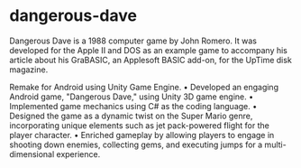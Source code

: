 # dangerous-dave

Dangerous Dave is a 1988 computer game by John Romero. It was developed for the Apple II and DOS as an example game to accompany his article about his GraBASIC, an Applesoft BASIC add-on, for the UpTime disk magazine.

Remake for Android using Unity Game Engine.
•	Developed an engaging Android game, "Dangerous Dave," using Unity 3D game engine.
•	Implemented game mechanics using C# as the coding language.
•	Designed the game as a dynamic twist on the Super Mario genre, incorporating unique elements such as jet pack-powered flight for the player character.
•	Enriched gameplay by allowing players to engage in shooting down enemies, collecting gems, and executing jumps for a multi-dimensional experience.

 
